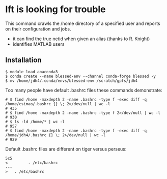 # lft is looking for trouble

This command crawls the /home directory of a specified user and reports on their configuration and jobs.

- it can find the true netid when given an alias (thanks to R. Knight)
- identifies MATLAB users

## Installation

```
$ module load anaconda3
$ conda create --name blessed-env --channel conda-forge blessed -y
$ mv /home/jdh4/.conda/envs/blessed-env /scratch/gpfs/jdh4
```

Too many people have default .bashrc files these commands demonstrate:

```
# $ find /home -maxdepth 2 -name .bashrc -type f -exec diff -q /home/csimao/.bashrc {} \; 2>/dev/null | wc -l
# 435
# $ find /home -maxdepth 2 -name .bashrc -type f 2>/dev/null | wc -l
# 930
# $ ls -ld /home/* | wc -l
# 957
# $ find /home -maxdepth 2 -name .bashrc -type f -exec diff -q /home/jdh4/.bashrc {} \; 2>/dev/null | wc -l
# 929
```

Default .bashrc files are different on tiger versus perseus:

```
5c5
<         . /etc/bashrc
---
> 	. /etc/bashrc
```
